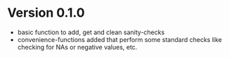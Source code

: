 Version 0.1.0
=========================

* basic function to add, get and clean sanity-checks
* convenience-functions added that perform some standard checks like checking for NAs or negative values, etc.